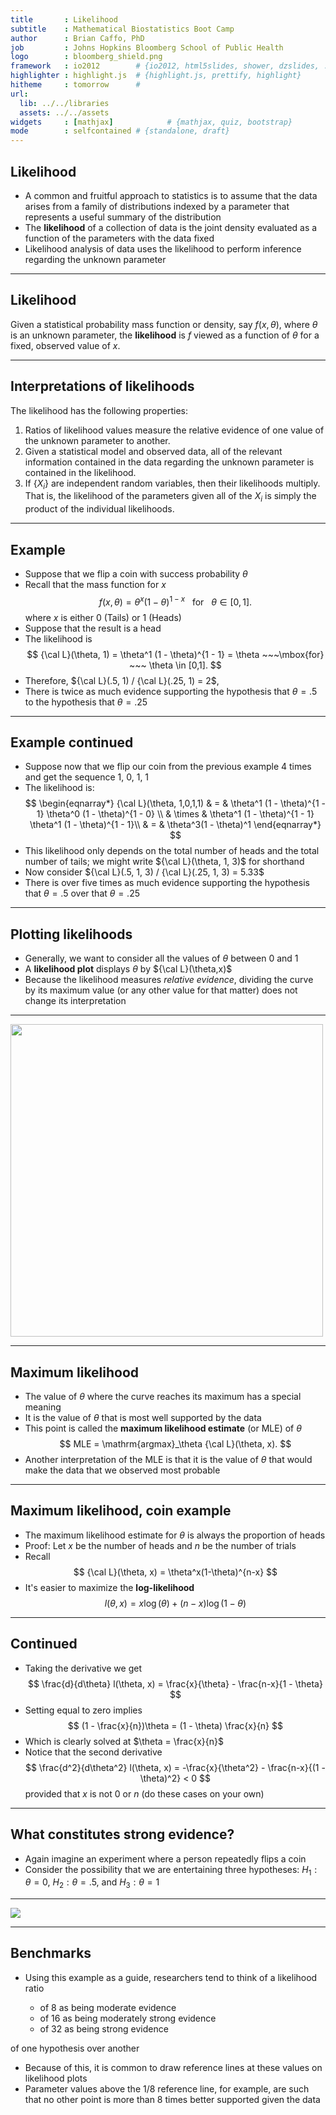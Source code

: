 ```yaml
---
title       : Likelihood
subtitle    : Mathematical Biostatistics Boot Camp
author      : Brian Caffo, PhD
job         : Johns Hopkins Bloomberg School of Public Health
logo        : bloomberg_shield.png
framework   : io2012        # {io2012, html5slides, shower, dzslides, ...}
highlighter : highlight.js  # {highlight.js, prettify, highlight}
hitheme     : tomorrow      # 
url:
  lib: ../../libraries
  assets: ../../assets
widgets     : [mathjax]            # {mathjax, quiz, bootstrap}
mode        : selfcontained # {standalone, draft}
---
```


## Likelihood

- A common and fruitful approach to statistics is to assume that the data arises from a family of distributions indexed by a parameter that represents a useful summary of the distribution
- The **likelihood** of a collection of data is the joint density evaluated as a function of the parameters with the data fixed
- Likelihood analysis of data uses the likelihood to perform inference regarding the unknown parameter

---

## Likelihood

Given a statistical probability mass function or density, say $f(x, \theta)$, where $\theta$ is an unknown parameter, the **likelihood** is $f$ viewed as a function of $\theta$ for a fixed, observed value of $x$. 

---

## Interpretations of likelihoods

The likelihood has the following properties:

1. Ratios of likelihood values measure the relative evidence of one value of the unknown parameter to another.
2. Given a statistical model and observed data, all of the relevant information contained in the data regarding the unknown parameter is contained in the likelihood.
3. If $\{X_i\}$ are independent random variables, then their likelihoods multiply.  That is, the likelihood of the parameters given all of the $X_i$ is simply the product of the individual likelihoods.

---

## Example

- Suppose that we flip a coin with success probability $\theta$
- Recall that the mass function for $x$
  $$
  f(x,\theta) = \theta^x(1 - \theta)^{1 - x}  ~~~\mbox{for}~~~ \theta \in [0,1].
  $$
  where $x$ is either $0$ (Tails) or $1$ (Heads) 
- Suppose that the result is a head
- The likelihood is
  $$
  {\cal L}(\theta, 1) = \theta^1 (1 - \theta)^{1 - 1} = \theta  ~~~\mbox{for} ~~~ \theta \in [0,1].
  $$
- Therefore, ${\cal L}(.5, 1) / {\cal L}(.25, 1) = 2$, 
- There is twice as much evidence supporting the hypothesis that $\theta = .5$ to the hypothesis that $\theta = .25$

---

## Example continued

- Suppose now that we flip our coin from the previous example 4 times and get the sequence 1, 0, 1, 1
- The likelihood is:
$$
  \begin{eqnarray*}
  {\cal L}(\theta, 1,0,1,1) & = & \theta^1 (1 - \theta)^{1 - 1}
  \theta^0 (1 - \theta)^{1 - 0}  \\
& \times & \theta^1 (1 - \theta)^{1 - 1} 
   \theta^1 (1 - \theta)^{1 - 1}\\
& = &  \theta^3(1 - \theta)^1
  \end{eqnarray*}
$$
- This likelihood only depends on the total number of heads and the total number of tails; we might write ${\cal L}(\theta, 1, 3)$ for shorthand
- Now consider ${\cal L}(.5, 1, 3) / {\cal L}(.25, 1, 3) = 5.33$
- There is over five times as much evidence supporting the hypothesis that $\theta = .5$ over that $\theta = .25$

---

## Plotting likelihoods

- Generally, we want to consider all the values of $\theta$ between 0 and 1
- A **likelihood plot** displays $\theta$ by ${\cal L}(\theta,x)$
- Because the likelihood measures *relative evidence*, dividing the curve by its maximum value (or any other value for that matter) does not change its interpretation

---

<img src="../assets/likelihood.png" height=500>

---

## Maximum likelihood

- The value of $\theta$ where the curve reaches its maximum has a special meaning
- It is the value of $\theta$ that is most well supported by the data
- This point is called the **maximum likelihood estimate** (or MLE) of $\theta$
  $$
  MLE = \mathrm{argmax}_\theta {\cal L}(\theta, x).
  $$
- Another interpretation of the MLE is that it is the value of $\theta$ that would make the data that we observed most probable

---

## Maximum likelihood, coin example

- The maximum likelihood estimate for $\theta$ is always the proportion of heads
- Proof: Let $x$ be the number of heads and $n$ be the number of trials
- Recall 
$$
{\cal L}(\theta, x) = \theta^x(1-\theta)^{n-x}
$$
- It's easier to maximize the **log-likelihood**
$$
l(\theta, x) = x \log(\theta) + (n - x)\log(1 - \theta)
$$

---

## Continued

- Taking the derivative we get
$$
\frac{d}{d\theta} l(\theta, x) = \frac{x}{\theta} - \frac{n-x}{1 - \theta}
$$
- Setting equal to zero implies
$$
(1 - \frac{x}{n})\theta = (1 - \theta) \frac{x}{n}
$$
- Which is clearly solved at $\theta = \frac{x}{n}$
- Notice that the second derivative
$$
\frac{d^2}{d\theta^2} l(\theta, x) = -\frac{x}{\theta^2} - \frac{n-x}{(1 - \theta)^2} < 0
$$
provided that $x$ is not $0$ or $n$ (do these cases on your own)

---

## What constitutes strong evidence?

- Again imagine an experiment where a person repeatedly flips a coin
- Consider the possibility that we are entertaining three hypotheses: $H_1:\theta = 0$, $H_2:\theta=.5$, and $H_3:\theta = 1$

---

<img src="../assets/table.png">

---

## Benchmarks

- Using this example as a guide, researchers tend to think of a likelihood ratio

  - of $8$ as being moderate evidence 
  - of $16$ as being moderately strong evidence 
  - of $32$ as being strong evidence 

of one hypothesis over another
- Because of this, it is common to draw reference lines at these values on likelihood plots
- Parameter values above the $1/8$ reference line, for example, are such that no other point is more than 8 times better supported given the data
